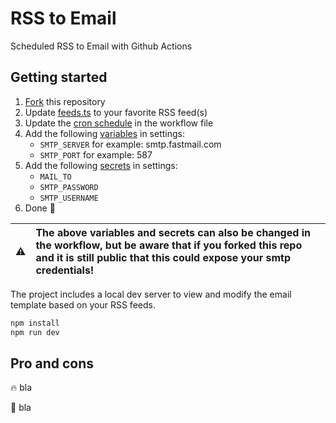 # RSS to Email

Scheduled RSS to Email with Github Actions

## Getting started

1. [Fork](../../fork) this repository
2. Update [feeds.ts](src/feeds.ts) to your favorite RSS feed(s)
3. Update the [cron schedule](.github/workflows/send-email.yaml#L5) in the workflow file
4. Add the following [variables](../../settings/variables/actions) in settings:
   - `SMTP_SERVER` for example: smtp.fastmail.com
   - `SMTP_PORT` for example: 587
5. Add the following [secrets](../../settings/secrets/actions) in settings:
   - `MAIL_TO`
   - `SMTP_PASSWORD`
   - `SMTP_USERNAME`
6. Done :muscle:

| :warning: | The above variables and secrets can also be changed in the workflow, but be aware that if you forked this repo and it is still public that this could expose your smtp credentials! |
| :-------: | :---------------------------------------------------------------------------------------------------------------------------------------------------------------------------------- |

The project includes a local dev server to view and modify the email template based on your RSS feeds.

```bash
npm install
npm run dev
```

## Pro and cons

:fire: bla

:poop: bla
